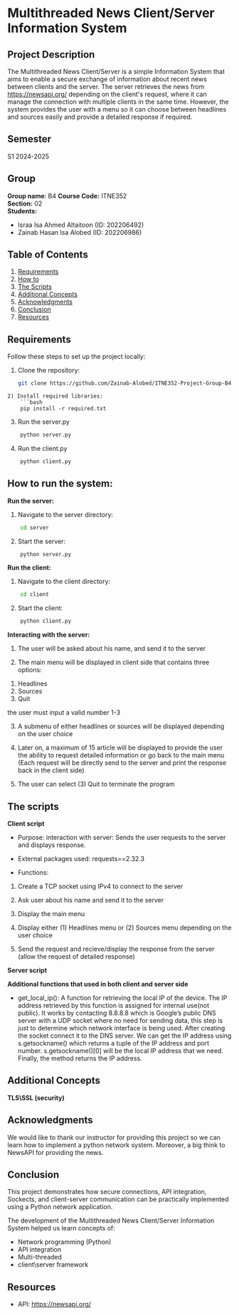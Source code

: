 # Multithreaded News Client/Server Information System

## Project Description
The Multithreaded News Client/Server is a simple Information System that aims to enable a secure exchange of information about recent news between clients and the server. 
The server retrieves the news from https://newsapi.org/ depending on the client's request, where it can manage the connection with multiple clients in the same time.
However, the system provides the user with a menu so it can choose between headlines and sources easily and provide a detailed response if required.

## Semester
S1 2024-2025

## Group
**Group name**: B4
**Course Code:** ITNE352  
**Section:** 02  
**Students:**
- Israa Isa Ahmed Altaitoon (ID: 202206492)  
- Zainab Hasan Isa Alobed (ID: 202206986)

## Table of Contents
1. [Requirements](#requirements)
2. [How to](#how-to-run-the-system)
3. [The Scripts](#the-scripts)
4. [Additional Concepts](#additional-concepts)
5. [Acknowledgments](#acknowledgments)
6. [Conclusion](#conclusion)
7. [Resources](#resources)

## Requirements
Follow these steps to set up the project locally:

1) Clone the repository:  
   ```bash
   git clone https://github.com/Zainab-Alobed/ITNE352-Project-Group-B4
```
2) Install required libraries:
    ```bash
    pip install -r required.txt
```
3) Run the server.py
```bash
    python server.py
```
4) Run the client.py
```bash
    python client.py
```
## How to run the system:
**Run the server:**

1) Navigate to the server directory:
```bash
    cd server
```
2) Start the server:
```bash
    python server.py 
```
**Run the client:**

1) Navigate to the client directory:
```bash
    cd client
```
2) Start the client:
```bash
    python client.py
```
**Interacting with the server:**

1) The user will be asked about his name, and send it to the server

2) The main menu will be displayed in client side that contains three options:

1. Headlines 
2. Sources
3. Quit

the user must input a valid number 1-3

3) A submenu of either headlines or sources will be displayed depending on the user choice

4) Later on, a maximum of 15 article will be displayed to provide the user the ability to request detailed information or go back to the main menu (Each request will be directly send to the server and print the response back in the client side)

5) The user can select (3) Quit to terminate the program

## The scripts

**Client script**
- Purpose:
interaction with server: Sends the user requests to the server and displays response.

- External packages used:
requests==2.32.3

- Functions:

1. Create a TCP socket using IPv4 to connect to the server

2. Ask user about his name and send it to the server

3. Display the main menu

4. Display either (1) Headlines menu or (2) Sources menu depending on the user choice

5. Send the request and recieve/display the response from the server (allow the request of detailed response)


**Server script**

**Additional functions that used in both client and server side**

- get_local_ip():
A function for retrieving the local IP of the device. 
The IP address retrieved by this function is assigned for internal use(not public). It works by contacting 8.8.8.8 which is Google’s public DNS server with a UDP socket where no need for sending data, this step is just to determine which network interface is being used. 
After creating the socket connect it to the DNS server. We can get the IP address using s.getsockname() which returns a tuple of the IP address and port number. s.getsockname()[0] will be the local IP address that we need. 
Finally, the method returns the IP address.

## Additional Concepts


**TLS\SSL (security)**




## Acknowledgments
We would like to thank our instructor for providing this project so we can learn how to implement a python network system.
Moreover, a big think to NewsAPI for providing the news.

## Conclusion
This project demonstrates how secure connections, API integration, Sockects, and client-server communication can be practically implemented using a Python network application.

The development of the Multithreaded News Client/Server Information System helped us learn concepts of: 
- Network programming (Python)
- API integration
- Multi-threaded
- client\server framework

## Resources
- API: https://newsapi.org/








